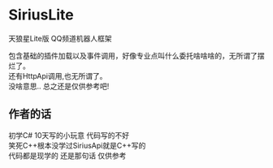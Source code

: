 # SiriusLite
天狼星Lite版
QQ频道机器人框架

包含基础的插件加载以及事件调用，好像专业点叫什么委托啥啥啥的，无所谓了摆烂了。   
还有HttpApi调用,也无所谓了。  
没啥意思.. 总之还是仅供参考吧!

## 作者的话
初学C# 10天写的小玩意 代码写的不好    
笑死C++根本没学过SiriusApi就是C++写的    
代码都是现学的 还是那句话 仅供参考
